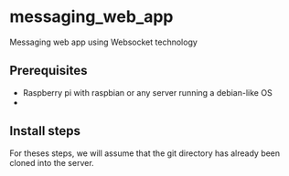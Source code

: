 # messaging_web_app
Messaging web app using Websocket technology

## Prerequisites
- Raspberry pi with raspbian or any server running a debian-like OS
- 
## Install steps
For theses steps, we will assume that the git directory has already been cloned into the server.
